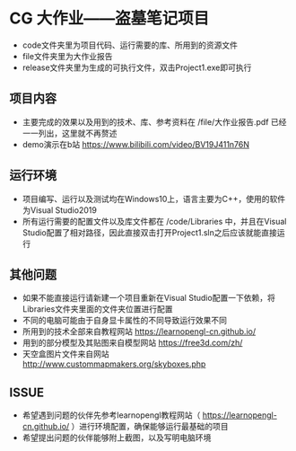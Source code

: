 # CG 大作业——盗墓笔记项目

- code文件夹里为项目代码、运行需要的库、所用到的资源文件
- file文件夹里为大作业报告
- release文件夹里为生成的可执行文件，双击Project1.exe即可执行

## 项目内容

- 主要完成的效果以及用到的技术、库、参考资料在 /file/大作业报告.pdf 已经一一列出，这里就不再赘述
- demo演示在b站 https://www.bilibili.com/video/BV19J411n76N

## 运行环境

- 项目编写、运行以及测试均在Windows10上，语言主要为C++，使用的软件为Visual Studio2019
- 所有运行需要的配置文件以及库文件都在 /code/Libraries 中，并且在Visual Studio配置了相对路径，因此直接双击打开Project1.sln之后应该就能直接运行 

## 其他问题

- 如果不能直接运行请新建一个项目重新在Visual Studio配置一下依赖，将Libraries文件夹里面的文件夹位置进行配置
- 不同的电脑可能由于自身显卡属性的不同导致运行效果不同
- 所用到的技术全部来自教程网站 https://learnopengl-cn.github.io/ 
- 用到的部分模型及其贴图来自模型网站 https://free3d.com/zh/
- 天空盒图片文件来自网站 http://www.custommapmakers.org/skyboxes.php

## ISSUE

- 希望遇到问题的伙伴先参考learnopengl教程网站（ https://learnopengl-cn.github.io/ ）进行环境配置，确保能够运行最基础的项目
- 希望提出问题的伙伴能够附上截图，以及写明电脑环境
